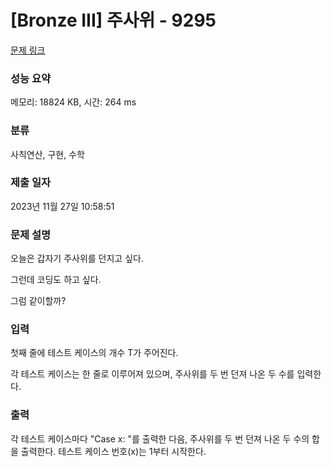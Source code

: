 # [Bronze III] 주사위 - 9295 

[문제 링크](https://www.acmicpc.net/problem/9295) 

### 성능 요약

메모리: 18824 KB, 시간: 264 ms

### 분류

사칙연산, 구현, 수학

### 제출 일자

2023년 11월 27일 10:58:51

### 문제 설명

<p>오늘은 갑자기 주사위를 던지고 싶다.</p>

<p>그런데 코딩도 하고 싶다.</p>

<p>그럼 같이할까?</p>

### 입력 

 <p>첫째 줄에 테스트 케이스의 개수 T가 주어진다.</p>

<p>각 테스트 케이스는 한 줄로 이루어져 있으며, 주사위를 두 번 던져 나온 두 수를 입력한다.</p>

### 출력 

 <p>각 테스트 케이스마다 "Case x: "를 출력한 다음, 주사위를 두 번 던져 나온 두 수의 합을 출력한다. 테스트 케이스 번호(x)는 1부터 시작한다.</p>

